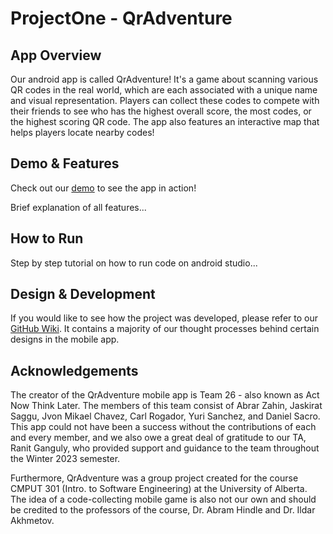 # ProjectOne - QrAdventure

## App Overview
Our android app is called QrAdventure! It's a game about scanning various QR codes in the real world, which are each associated with a unique name and visual representation. Players can collect these codes to compete with their friends to see who has the highest overall score, the most codes, or the highest scoring QR code. The app also features an interactive map that helps players locate nearby codes!

## Demo & Features
Check out our [demo](https://www.youtube.com) to see the app in action!

Brief explanation of all features...

## How to Run
Step by step tutorial on how to run code on android studio...

## Design & Development
If you would like to see how the project was developed, please refer to our [GitHub Wiki](https://github.com/CMPUT301W23T26-0/ProjectOne/wiki). It contains a majority of our thought processes behind certain designs in the mobile app.

## Acknowledgements
The creator of the QrAdventure mobile app is Team 26 - also known as Act Now Think Later. The members of this team consist of Abrar Zahin, Jaskirat Saggu, Jvon Mikael Chavez, Carl Rogador, Yuri Sanchez, and Daniel Sacro. This app could not have been a success without the contributions of each and every member, and we also owe a great deal of gratitude to our TA, Ranit Ganguly, who provided support and guidance to the team throughout the Winter 2023 semester.

Furthermore, QrAdventure was a group project created for the course CMPUT 301 (Intro. to Software Engineering) at the University of Alberta. The idea of a code-collecting mobile game is also not our own and should be credited to the professors of the course, Dr. Abram Hindle and Dr. Ildar Akhmetov.
